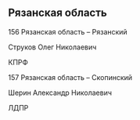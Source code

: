 ## Рязанская область
   
   156 Рязанская область – Рязанский
   
   Струков Олег Николаевич
   
   КПРФ
   
   157 Рязанская область – Скопинский
   
   Шерин Александр Николаевич
   
   ЛДПР